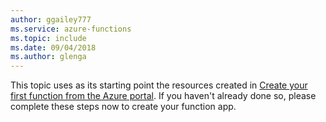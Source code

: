 ```yaml
---
author: ggailey777
ms.service: azure-functions
ms.topic: include
ms.date: 09/04/2018
ms.author: glenga
---
```

This topic uses as its starting point the resources created in [Create your first function from the Azure portal](../articles/azure-functions/functions-create-first-azure-function.md). If you haven't already done so, please complete these steps now to create your function app.
